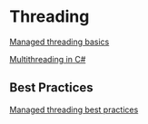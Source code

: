 # Threading

[Managed threading basics](https://learn.microsoft.com/en-us/dotnet/standard/threading/managed-threading-basics)  

[Multithreading in C#](https://dotnettutorials.net/lesson/multithreading-in-csharp)  

## Best Practices

[Managed threading best practices](https://learn.microsoft.com/en-us/dotnet/standard/threading/managed-threading-best-practices)  
